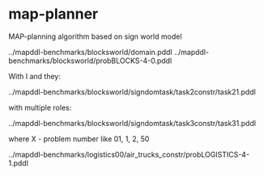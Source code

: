 # map-planner

MAP-planning algorithm based on sign world model

../mapddl-benchmarks/blocksworld/domain.pddl ../mapddl-benchmarks/blocksworld/probBLOCKS-4-0.pddl


With I and they:

../mapddl-benchmarks/blocksworld/signdomtask/task2constr/task21.pddl

with multiple roles:

../mapddl-benchmarks/blocksworld/signdomtask/task3constr/task31.pddl

where X  - problem number like 01, 1, 2, 50

../mapddl-benchmarks/logistics00/air_trucks_constr/probLOGISTICS-4-1.pddl
